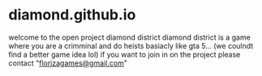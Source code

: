 # diamond.github.io
welcome to the open project diamond district
diamond district is a game where you are a crimminal and do heists basiacly like gta 5...          (we coulndt find a better game idea lol)
if you want to join in on the project please contact "florizagames@gmail.com"
